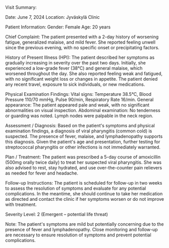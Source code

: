 Visit Summary:

Date: June 7, 2024
Location: Jyväskylä Clinic

Patient Information:
Gender: Female
Age: 20 years

Chief Complaint:
The patient presented with a 2-day history of worsening fatigue, generalized malaise, and mild fever. She reported feeling unwell since the previous evening, with no specific onset or precipitating factors.

History of Present Illness (HPI):
The patient described her symptoms as gradually increasing in severity over the past two days. Initially, she experienced a low-grade fever (38°C) and general malaise, which worsened throughout the day. She also reported feeling weak and fatigued, with no significant weight loss or changes in appetite. The patient denied any recent travel, exposure to sick individuals, or new medications.

Physical Examination Findings:
Vital signs: Temperature 38.5°C, Blood Pressure 110/70 mmHg, Pulse 90/min, Respiratory Rate 16/min.
General appearance: The patient appeared pale and weak, with no significant abnormalities on visual inspection.
Abdominal examination: No tenderness or guarding was noted.
Lymph nodes were palpable in the neck region.

Assessment / Diagnosis:
Based on the patient's symptoms and physical examination findings, a diagnosis of viral pharyngitis (common cold) is suspected. The presence of fever, malaise, and lymphadenopathy supports this diagnosis. Given the patient's age and presentation, further testing for streptococcal pharyngitis or other infections is not immediately warranted.

Plan / Treatment:
The patient was prescribed a 5-day course of amoxicillin (500mg orally twice daily) to treat her suspected viral pharyngitis. She was also advised to rest, stay hydrated, and use over-the-counter pain relievers as needed for fever and headache.

Follow-up Instructions:
The patient is scheduled for follow-up in two weeks to assess the resolution of symptoms and evaluate for any potential complications. In the meantime, she should continue to take her medication as directed and contact the clinic if her symptoms worsen or do not improve with treatment.

Severity Level: 2 (Emergent – potential life threat)

Note: The patient's symptoms are mild but potentially concerning due to the presence of fever and lymphadenopathy. Close monitoring and follow-up are necessary to ensure resolution of symptoms and prevent potential complications.